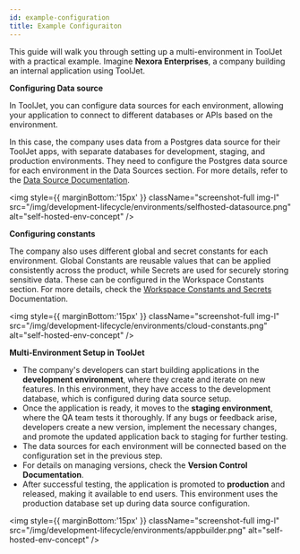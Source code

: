 ```yaml
---
id: example-configuration
title: Example Configuraiton
---
```


This guide will walk you through setting up a multi-environment in ToolJet with a practical example. Imagine **Nexora Enterprises**, a company building an internal application using ToolJet.

**Configuring Data source**

In ToolJet, you can configure data sources for each environment, allowing your application to connect to different databases or APIs based on the environment. 

In this case, the company uses data from a Postgres data source for their ToolJet apps, with separate databases for development, staging, and production environments. They need to configure the Postgres data source for each environment in the Data Sources section. For more details, refer to the [Data Source Documentation](http://d).

<img style={{ marginBottom:'15px' }} className="screenshot-full img-l" src="/img/development-lifecycle/environments/selfhosted-datasource.png" alt="self-hosted-env-concept" />

**Configuring constants**

The company also uses different global and secret constants for each environment. Global Constants are reusable values that can be applied consistently across the product, while Secrets are used for securely storing sensitive data. These can be configured in the Workspace Constants section. For more details, check the [Workspace Constants and Secrets](http://s) Documentation.

<img style={{ marginBottom:'15px' }} className="screenshot-full img-l" src="/img/development-lifecycle/environments/cloud-constants.png" alt="self-hosted-env-concept" />

**Multi-Environment Setup in ToolJet**
- The company's developers can start building applications in the **development environment**, where they create and iterate on new features. In this environment, they have access to the development database, which is configured during data source setup.
- Once the application is ready, it moves to the **staging environment**, where the QA team tests it thoroughly. If any bugs or feedback arise, developers create a new version, implement the necessary changes, and promote the updated application back to staging for further testing.
- The data sources for each environment will be connected based on the configuration set in the previous step.
- For details on managing versions, check the **Version Control Documentation**.
- After successful testing, the application is promoted to **production** and released, making it available to end users. This environment uses the production database set up during data source configuration.

<img style={{ marginBottom:'15px' }} className="screenshot-full img-l" src="/img/development-lifecycle/environments/appbuilder.png" alt="self-hosted-env-concept" />
